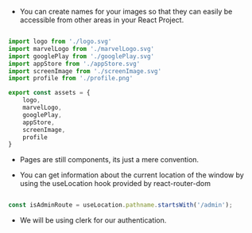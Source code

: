 - You can create names for your images so that they can easily be accessible from other areas in your React Project.

``` JavaScript

import logo from './logo.svg'
import marvelLogo from './marvelLogo.svg'
import googlePlay from './googlePlay.svg'
import appStore from './appStore.svg'
import screenImage from './screenImage.svg'
import profile from './profile.png'

export const assets = {
    logo,
    marvelLogo,
    googlePlay,
    appStore,
    screenImage,
    profile
}

```

- Pages are still components, its just a mere convention.

- You can get information about the current location of the window by using the useLocation hook provided by react-router-dom

``` javascript

const isAdminRoute = useLocation.pathname.startsWith('/admin');

```

- We will be using clerk for our authentication.